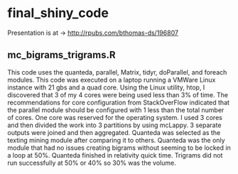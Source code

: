 # final_shiny_code

Presentation is at -> http://rpubs.com/bthomas-ds/196807

## mc_bigrams_trigrams.R
This code uses the quanteda, parallel, Matrix, tidyr, doParallel, and foreach modules. This code was executed on a laptop running a VMWare Linux instance with 21 gbs and a quad core. Using the Linux utility, htop, I discovered that 3 of my 4 cores were being used less than 3% of time. The recommendations for core configuration from StackOverFlow indicated that the parallel module should be configured with 1 less than the total number of cores. One core was reserved for the operating system. I used 3 cores and then divided the work into 3 partitions by using mcLappy. 3 separate outputs were joined and then aggregated. Quanteda was selected as the texting mining module after comparing it to others. Quanteda was the only module that had no issues creating bigrams without seeming to be locked in a loop at 50%. Quanteda finished in relativity quick time. Trigrams did not run successfully at 50% or 40% so 30% was the volume.  